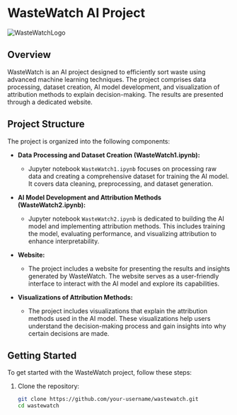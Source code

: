 # WasteWatch AI Project
![WasteWatchLogo](Images/wastewatch.png)

## Overview

WasteWatch is an AI project designed to efficiently sort waste using advanced machine learning techniques. The project comprises data processing, dataset creation, AI model development, and visualization of attribution methods to explain decision-making. The results are presented through a dedicated website.

## Project Structure

The project is organized into the following components:

- **Data Processing and Dataset Creation (WasteWatch1.ipynb):**
  - Jupyter notebook `WasteWatch1.ipynb` focuses on processing raw data and creating a comprehensive dataset for training the AI model. It covers data cleaning, preprocessing, and dataset generation.

- **AI Model Development and Attribution Methods (WasteWatch2.ipynb):**
  - Jupyter notebook `WasteWatch2.ipynb` is dedicated to building the AI model and implementing attribution methods. This includes training the model, evaluating performance, and visualizing attribution to enhance interpretability.

- **Website:**
  - The project includes a website for presenting the results and insights generated by WasteWatch. The website serves as a user-friendly interface to interact with the AI model and explore its capabilities.

- **Visualizations of Attribution Methods:**
  - The project includes visualizations that explain the attribution methods used in the AI model. These visualizations help users understand the decision-making process and gain insights into why certain decisions are made.

## Getting Started

To get started with the WasteWatch project, follow these steps:

1. Clone the repository:
   ```bash
   git clone https://github.com/your-username/wastewatch.git
   cd wastewatch
